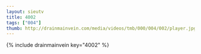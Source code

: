 ```yaml
--- 
layout: sieutv
title: 4002
tags: ["004"]
thumb: http://drainmainvein.com/media/videos/tmb/000/004/002/player.jpg
---
```

{% include drainmainvein key="4002" %} 
